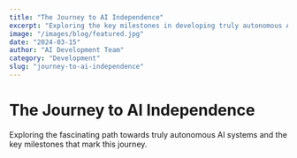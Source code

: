 ```yaml
---
title: "The Journey to AI Independence"
excerpt: "Exploring the key milestones in developing truly autonomous AI systems"
image: "/images/blog/featured.jpg"
date: "2024-03-15"
author: "AI Development Team"
category: "Development"
slug: "journey-to-ai-independence"
---
```


# The Journey to AI Independence

Exploring the fascinating path towards truly autonomous AI systems and the key milestones that mark this journey.

